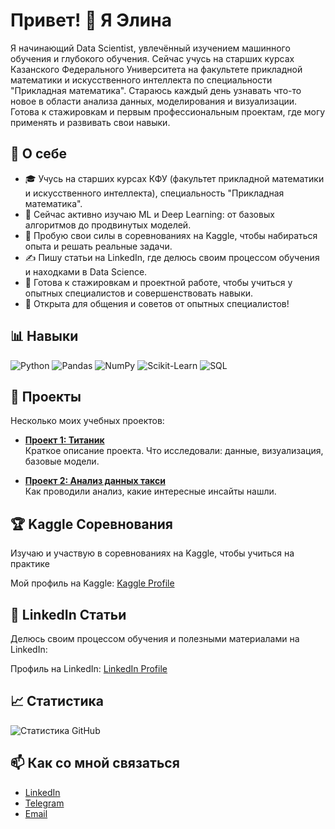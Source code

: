 # Привет! 👋 Я Элина

Я начинающий Data Scientist, увлечённый изучением машинного обучения и глубокого обучения. Сейчас учусь на старших курсах Казанского Федерального Университета на факультете прикладной математики и искусственного интеллекта по специальности "Прикладная математика". Стараюсь каждый день узнавать что-то новое в области анализа данных, моделирования и визуализации. Готова к стажировкам и первым профессиональным проектам, где могу применять и развивать свои навыки.

## 🔹 О себе
- 🎓 Учусь на старших курсах КФУ (факультет прикладной математики и искусственного интеллекта), специальность "Прикладная математика".
- 📘 Сейчас активно изучаю ML и Deep Learning: от базовых алгоритмов до продвинутых моделей.
- 🏅 Пробую свои силы в соревнованиях на Kaggle, чтобы набираться опыта и решать реальные задачи.
- ✍️ Пишу статьи на LinkedIn, где делюсь своим процессом обучения и находками в Data Science.
- 💼 Готова к стажировкам и проектной работе, чтобы учиться у опытных специалистов и совершенствовать навыки.
- 💬 Открыта для общения и советов от опытных специалистов!

## 📊 Навыки
![Python](https://img.shields.io/badge/-Python-3776AB?logo=python&logoColor=white&style=for-the-badge)
![Pandas](https://img.shields.io/badge/-Pandas-150458?logo=pandas&logoColor=white&style=for-the-badge)
![NumPy](https://img.shields.io/badge/-NumPy-013243?logo=numpy&logoColor=white&style=for-the-badge)
![Scikit-Learn](https://img.shields.io/badge/-Scikit_Learn-F7931E?logo=scikit-learn&logoColor=white&style=for-the-badge)
![SQL](https://img.shields.io/badge/-SQL-4479A1?logo=postgresql&logoColor=white&style=for-the-badge)

## 📂 Проекты
Несколько моих учебных проектов:

- **[Проект 1: Титаник](https://github.com/Elina117/Titanic/tree/main)**  
  Краткое описание проекта. Что исследовали: данные, визуализация, базовые модели.

- **[Проект 2: Анализ данных такси](https://github.com/Elina117/Machine-learning-and-applications)**  
  Как проводили анализ, какие интересные инсайты нашли.

## 🏆 Kaggle Соревнования
Изучаю и участвую в соревнованиях на Kaggle, чтобы учиться на практике

Мой профиль на Kaggle: [Kaggle Profile](https://www.kaggle.com/)

## 📝 LinkedIn Статьи
Делюсь своим процессом обучения и полезными материалами на LinkedIn:

Профиль на LinkedIn: [LinkedIn Profile](https://www.linkedin.com/in/elina-galimova-ba699532a/)

## 📈 Статистика
![Статистика GitHub](https://github-readme-stats.vercel.app/api?username=Elina117&show_icons=true&theme=radical)

## 📫 Как со мной связаться
- [LinkedIn](https://www.linkedin.com/in/elina-galimova-ba699532a/)
- [Telegram](https://t.me/elina_glmv)
- [Email](elina3galimova@gmail.com)
